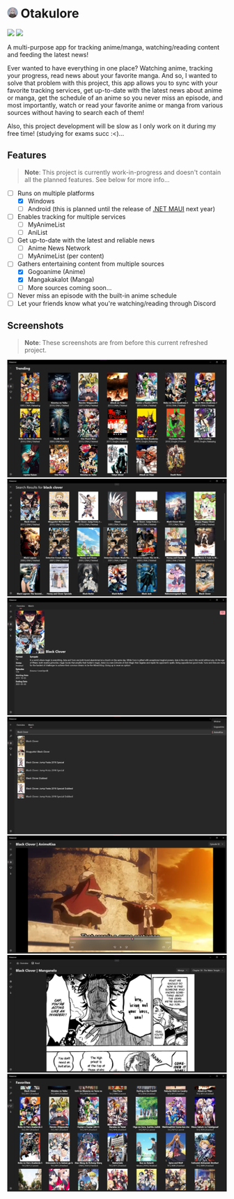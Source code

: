 # <img src="./.github/icon.png" width="24"/> Otakulore

[![](https://img.shields.io/badge/Powered%20By-.NET-blue?logo=microsoft&style=flat-square)](https://dotnet.microsoft.com)
[![](https://img.shields.io/badge/Made%20With-Visual%20Studio-blue?logo=visual-studio&style=flat-square)](https://visualstudio.microsoft.com)

A multi-purpose app for tracking anime/manga, watching/reading content and feeding the latest news!

Ever wanted to have everything in one place? Watching anime, tracking your progress, read news about your favorite manga. And so, I wanted to solve that problem with this project, this app allows you to sync with your favorite tracking services, get up-to-date with the latest news about anime or manga, get the schedule of an anime so you never miss an episode, and most importantly, watch or read your favorite anime or manga from various sources without having to search each of them!

Also, this project development will be slow as I only work on it during my free time!  (studying for exams succ :<)...

## Features

> **Note**: This project is currently work-in-progress and doesn't contain all the planned features. See below for more info...

* [ ] Runs on multiple platforms
  * [X] Windows
  * [ ] Android (this is planned until the release of [.NET MAUI](https://docs.microsoft.com/dotnet/maui/what-is-maui) next year)
* [ ] Enables tracking for multiple services
  * [ ] MyAnimeList
  * [ ] AniList
* [ ] Get up-to-date with the latest and reliable news
  * [ ] Anime News Network
  * [ ] MyAnimeList (per content)
* [ ] Gathers entertaining content from multiple sources
  * [X] Gogoanime (Anime)
  * [X] Mangakakalot (Manga)
  * [ ] More sources coming soon...
* [ ] Never miss an episode with the built-in anime schedule
* [ ] Let your friends know what you're watching/reading through Discord

## Screenshots

> **Note**: These screenshots are from before this current refreshed project.

![](./.github/screenshots/0.png)
![](./.github/screenshots/1.png)
![](./.github/screenshots/2.png)
![](./.github/screenshots/3.png)
![](./.github/screenshots/4.png)
![](./.github/screenshots/5.png)
![](./.github/screenshots/6.png)